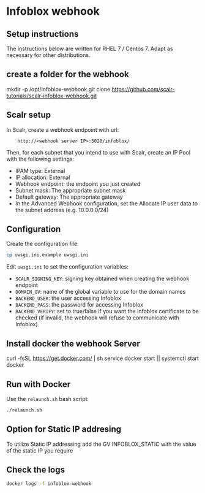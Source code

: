 # Infoblox webhook

## Setup instructions

The instructions below are written for RHEL 7 / Centos 7. Adapt as necessary for other distributions.

## create a folder for the webhook
mkdir -p /opt/infoblox-webhook
git clone https://github.com/scalr-tutorials/scalr-infoblox-webhook.git

## Scalr setup

In Scalr, create a webhook endpoint with url:
```
    http://<webhook server IP>:5020/infoblox/
```

Then, for each subnet that you intend to use with Scalr, create an IP Pool with the following settings:
 - IPAM type: External
 - IP allocation: External
 - Webhook endpoint: the endpoint you just created
 - Subnet mask: The appropriate subnet mask
 - Default gateway: The appropriate gateway
 - In the Advanced Webhook configuration, set the Allocate IP user data to the subnet address (e.g. 10.0.0.0/24)


## Configuration

Create the configuration file:
```bash
cp uwsgi.ini.example uwsgi.ini
```

Edit `uwsgi.ini` to set the configuration variables:

* `SCALR_SIGNING_KEY`: signing key obtained when creating the webhook endpoint
* `DOMAIN_GV`: name of the global variable to use for the domain names
* `BACKEND_USER`: the user accessing Infoblox
* `BACKEND_PASS`: the password for accessing Infoblox
* `BACKEND_VERIFY`: set to true/false if you want the Infoblox certificate to be checked (if invalid, the webhook will refuse to communicate with Infoblox)

## Install docker the webhook Server
curl -fsSL https://get.docker.com/ | sh
service docker start || systemctl start docker

## Run with Docker

Use the `relaunch.sh` bash script:

```bash
./relaunch.sh
```


## Option for Static IP addresing
To utilize Static IP addressing add the GV INFOBLOX_STATIC with the value of the static IP you require

## Check the logs

```bash
docker logs -f infoblox-webhook
```
